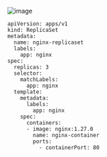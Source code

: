 ![image](https://github.com/user-attachments/assets/a6bad3b3-fbc4-4494-ae40-44b3bf3c496b)


    apiVersion: apps/v1
    kind: ReplicaSet
    metadata:
      name: nginx-replicaset
      labels:
        app: nginx
    spec:
      replicas: 3
      selector:
        matchLabels:
          app: nginx
      template:
        metadata:
          labels:
            app: nginx
        spec:
          containers:
          - image: nginx:1.27.0
            name: nginx-container
            ports:
              - containerPort: 80
